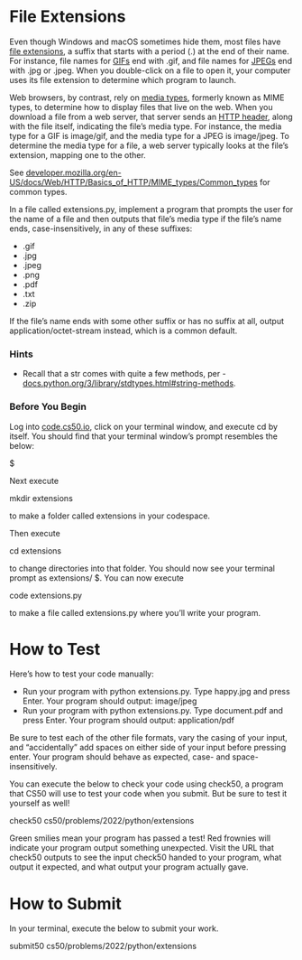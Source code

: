 # File Extensions
Even though Windows and macOS sometimes hide them, most files have [file extensions](https://en.wikipedia.org/wiki/Filename_extension), a suffix that starts with a period (.) at the end of their name. For instance, file names for [GIFs](https://en.wikipedia.org/wiki/GIF) end with .gif, and file names for [JPEGs](https://en.wikipedia.org/wiki/JPEG) end with .jpg or .jpeg. When you double-click on a file to open it, your computer uses its file extension to determine which program to launch.

Web browsers, by contrast, rely on [media types](https://en.wikipedia.org/wiki/Media_type), formerly known as MIME types, to determine how to display files that live on the web. When you download a file from a web server, that server sends an [HTTP header](https://en.wikipedia.org/wiki/List_of_HTTP_header_fields), along with the file itself, indicating the file’s media type. For instance, the media type for a GIF is image/gif, and the media type for a JPEG is image/jpeg. To determine the media type for a file, a web server typically looks at the file’s extension, mapping one to the other.

See [developer.mozilla.org/en-US/docs/Web/HTTP/Basics_of_HTTP/MIME_types/Common_types](https://developer.mozilla.org/en-US/docs/Web/HTTP/Basics_of_HTTP/MIME_types/Common_types) for common types.

In a file called extensions.py, implement a program that prompts the user for the name of a file and then outputs that file’s media type if the file’s name ends, case-insensitively, in any of these suffixes:

* .gif
* .jpg
* .jpeg
* .png
* .pdf
* .txt
* .zip

If the file’s name ends with some other suffix or has no suffix at all, output application/octet-stream instead, which is a common default.

### Hints
* Recall that a str comes with quite a few methods, per - [docs.python.org/3/library/stdtypes.html#string-methods](https://docs.python.org/3/library/stdtypes.html#string-methods).

### Before You Begin
Log into [code.cs50.io](https://code.cs50.io/), click on your terminal window, and execute cd by itself. You should find that your terminal window’s prompt resembles the below:

$

Next execute

mkdir extensions

to make a folder called extensions in your codespace.

Then execute

cd extensions

to change directories into that folder. You should now see your terminal prompt as extensions/ $. You can now execute

code extensions.py

to make a file called extensions.py where you’ll write your program.

# How to Test
Here’s how to test your code manually:

* Run your program with python extensions.py. Type happy.jpg and press Enter. Your program should output:
image/jpeg   
* Run your program with python extensions.py. Type document.pdf and press Enter. Your program should output:
application/pdf

Be sure to test each of the other file formats, vary the casing of your input, and “accidentally” add spaces on either side of your input before pressing enter. Your program should behave as expected, case- and space-insensitively.

You can execute the below to check your code using check50, a program that CS50 will use to test your code when you submit. But be sure to test it yourself as well!

check50 cs50/problems/2022/python/extensions

Green smilies mean your program has passed a test! Red frownies will indicate your program output something unexpected. Visit the URL that check50 outputs to see the input check50 handed to your program, what output it expected, and what output your program actually gave.

# How to Submit
In your terminal, execute the below to submit your work.

submit50 cs50/problems/2022/python/extensions
